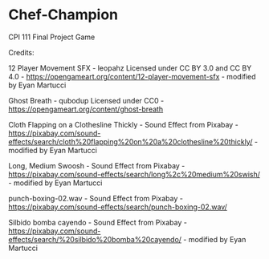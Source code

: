 # Chef-Champion
 CPI 111 Final Project Game

Credits: 

12 Player Movement SFX - leopahz Licensed under CC BY 3.0 and CC BY 4.0 - https://opengameart.org/content/12-player-movement-sfx - modified by Eyan Martucci

Ghost Breath - qubodup Licensed under CC0 - https://opengameart.org/content/ghost-breath

Cloth Flapping on a Clothesline Thickly - Sound Effect from Pixabay - https://pixabay.com/sound-effects/search/cloth%20flapping%20on%20a%20clothesline%20thickly/ - modified by Eyan Martucci

Long, Medium Swoosh - Sound Effect from Pixabay - https://pixabay.com/sound-effects/search/long%2c%20medium%20swish/ - modified by Eyan Martucci

punch-boxing-02.wav - Sound Effect from Pixabay - https://pixabay.com/sound-effects/search/punch-boxing-02.wav/

Silbido bomba cayendo - Sound Effect from Pixabay - https://pixabay.com/sound-effects/search/%20silbido%20bomba%20cayendo/ - modified by Eyan Martucci